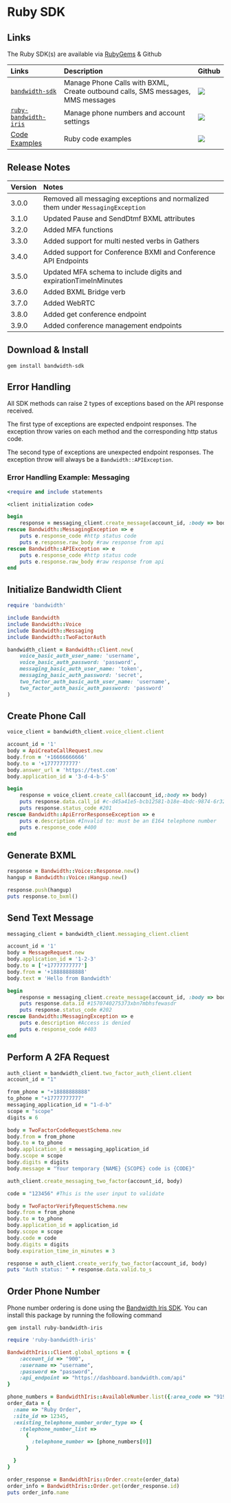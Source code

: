 # Ruby SDK

## Links

The Ruby SDK(s) are available via [RubyGems](https://rubygems.org/) & Github

| Links                                                                   | Description                                                                     | Github                                                                                               |
|:------------------------------------------------------------------------|:--------------------------------------------------------------------------------|:-----------------------------------------------------------------------------------------------------|
| [`bandwidth-sdk`](https://rubygems.org/gems/bandwidth-sdk)              | Manage Phone Calls with BXML, Create outbound calls, SMS messages, MMS messages | [<img src="https://github.com/favicon.ico">](https://github.com/Bandwidth/ruby-sdk)                  |
| [`ruby-bandwidth-iris`](https://rubygems.org/gems/ruby-bandwidth-iris)  | Manage phone numbers and account settings                                       | [<img src="https://github.com/favicon.ico">](https://github.com/Bandwidth/ruby-bandwidth-iris)       |
| [Code Examples](https://github.com/Bandwidth/examples/tree/master/ruby) | Ruby code examples                                                              | [<img src="https://github.com/favicon.ico">](https://github.com/Bandwidth/examples/tree/master/ruby) |

## Release Notes

| Version | Notes                                                                           |
|:--------|:--------------------------------------------------------------------------------|
| 3.0.0   | Removed all messaging exceptions and normalized them under `MessagingException` |
| 3.1.0   | Updated Pause and SendDtmf BXML attributes                                      |
| 3.2.0   | Added MFA functions                                                             |
| 3.3.0   | Added support for multi nested verbs in Gathers                                 |
| 3.4.0   | Added support for Conference BXMl and Conference API Endpoints                  |
| 3.5.0   | Updated MFA schema to include digits and expirationTimeInMinutes                |
| 3.6.0   | Added BXML Bridge verb                                                          |
| 3.7.0   | Added WebRTC                                                                    |
| 3.8.0 | Added get conference endpoint |
| 3.9.0 | Added conference management endpoints |

## Download & Install

```
gem install bandwidth-sdk
```

## Error Handling

All SDK methods can raise 2 types of exceptions based on the API response received.

The first type of exceptions are expected endpoint responses. The exception throw varies on each method and the corresponding http status code.

The second type of exceptions are unexpected endpoint responses. The exception throw will always be a `Bandwidth::APIException`.

### Error Handling Example: Messaging

```ruby
<require and include statements

<client initialization code>

begin
    response = messaging_client.create_message(account_id, :body => body)
rescue Bandwidth::MessagingException => e
    puts e.response_code #http status code
    puts e.response.raw_body #raw response from api
rescue Bandwidth::APIException => e
    puts e.response_code #http status code
    puts e.response.raw_body #raw response from api
end
```

## Initialize Bandwidth Client

```ruby
require 'bandwidth'

include Bandwidth
include Bandwidth::Voice
include Bandwidth::Messaging
include Bandwidth::TwoFactorAuth

bandwidth_client = Bandwidth::Client.new(
    voice_basic_auth_user_name: 'username',
    voice_basic_auth_password: 'password',
    messaging_basic_auth_user_name: 'token',
    messaging_basic_auth_password: 'secret',
    two_factor_auth_basic_auth_user_name: 'username',
    two_factor_auth_basic_auth_password: 'password'
)
```

## Create Phone Call

```ruby
voice_client = bandwidth_client.voice_client.client

account_id = '1'
body = ApiCreateCallRequest.new
body.from = '+16666666666'
body.to = '+17777777777'
body.answer_url = 'https://test.com'
body.application_id = '3-d-4-b-5'

begin
    response = voice_client.create_call(account_id,:body => body)
    puts response.data.call_id #c-d45a41e5-bcb12581-b18e-4bdc-9874-6r3235dfweao
    puts response.status_code #201
rescue Bandwidth::ApiErrorResponseException => e
    puts e.description #Invalid to: must be an E164 telephone number
    puts e.response_code #400
end
```

## Generate BXML

```ruby
response = Bandwidth::Voice::Response.new()
hangup = Bandwidth::Voice::Hangup.new()

response.push(hangup)
puts response.to_bxml()
```

## Send Text Message

```ruby
messaging_client = bandwidth_client.messaging_client.client

account_id = '1'
body = MessageRequest.new
body.application_id = '1-2-3'
body.to = ['+17777777777']
body.from = '+18888888888'
body.text = 'Hello from Bandwidth'

begin
    response = messaging_client.create_message(account_id, :body => body)
    puts response.data.id #1570740275373xbn7mbhsfewasdr
    puts response.status_code #202
rescue Bandwidth::MessagingException => e
    puts e.description #Access is denied
    puts e.response_code #403
end
```

## Perform A 2FA Request

```ruby
auth_client = bandwidth_client.two_factor_auth_client.client
account_id = "1"

from_phone = "+18888888888"
to_phone = "+17777777777"
messaging_application_id = "1-d-b"
scope = "scope"
digits = 6

body = TwoFactorCodeRequestSchema.new
body.from = from_phone
body.to = to_phone
body.application_id = messaging_application_id
body.scope = scope
body.digits = digits
body.message = "Your temporary {NAME} {SCOPE} code is {CODE}"

auth_client.create_messaging_two_factor(account_id, body)

code = "123456" #This is the user input to validate

body = TwoFactorVerifyRequestSchema.new
body.from = from_phone
body.to = to_phone
body.application_id = application_id
body.scope = scope
body.code = code
body.digits = digits
body.expiration_time_in_minutes = 3

response = auth_client.create_verify_two_factor(account_id, body)
puts "Auth status: " + response.data.valid.to_s
```

## Order Phone Number

Phone number ordering is done using the [Bandwidth Iris SDK](https://github.com/Bandwidth/ruby-bandwidth-iris). You can install this package by running the following command

```
gem install ruby-bandwidth-iris
```

```ruby
require 'ruby-bandwidth-iris'

BandwidthIris::Client.global_options = {
    :account_id => "900",
    :username => "username",
    :password => "password",
    :api_endpoint => "https://dashboard.bandwidth.com/api"
}

phone_numbers = BandwidthIris::AvailableNumber.list({:area_code => "919", :quantity => 3})
order_data = {
  :name => "Ruby Order",
  :site_id => 12345,
  :existing_telephone_number_order_type => {
    :telephone_number_list =>
      {
        :telephone_number => [phone_numbers[0]]
      }

  }
}

order_response = BandwidthIris::Order.create(order_data)
order_info = BandwidthIris::Order.get(order_response.id)
puts order_info.name
```
